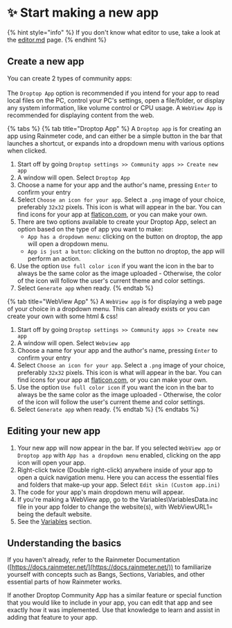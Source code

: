 # ✨ Start making a new app

{% hint style="info" %}
If you don't know what editor to use, take a look at the [editor.md](../tips/editor.md "mention") page.
{% endhint %}

## Create a new app

You can create 2 types of community apps:\
\
The `Droptop App` option is recommended if you intend for your app to read local files on the PC, control your PC's settings, open a file/folder, or display any system information, like volume control or CPU usage. A `WebView App` is recommended for displaying content from the web.

{% tabs %}
{% tab title="Droptop App" %}
A `Droptop app` is  for creating an app using Rainmeter code, and can either be a simple button in the bar that launches a shortcut, or expands into a dropdown menu with various options when clicked.

1. Start off by going `Droptop settings >> Community apps >> Create new app`
2. A window will open. Select `Droptop App`
3. Choose a name for your app and the author's name, pressing `Enter` to confirm your entry
4. Select `Choose an icon for your app`. Select a `.png` image of your choice, preferably `32x32` pixels. This icon is what will appear in the bar. You can find icons for your app at [flaticon.com](https://flaticon.com), or you can make your own.
5. There are two options available to create your Droptop App, select an option based on the type of app you want to make:
   * `App has a dropdown menu`: clicking on the button on droptop, the app will open a dropdown menu.
   * `App is just a button`: clicking on the button no droptop, the app will perform an action.
6. Use the option `Use full color icon` if you want the icon in the bar to always be the same color as the image uploaded - Otherwise, the color of the icon will follow the user's current theme and color settings.
7. Select `Generate app` when ready.
{% endtab %}

{% tab title="WebView App" %}
A `WebView app` is for displaying a web page of your choice in a dropdown menu. This can already exists or you can create your own with some html & css!

1. Start off by going `Droptop settings >> Community apps >> Create new app`
2. A window will open. Select `Webview app`
3. Choose a name for your app and the author's name, pressing `Enter` to confirm your entry
4. Select `Choose an icon for your app`. Select a `.png` image of your choice, preferably `32x32` pixels. This icon is what will appear in the bar. You can find icons for your app at [flaticon.com](https://flaticon.com), or you can make your own.
5. Use the option `Use full color icon` if you want the icon in the bar to always be the same color as the image uploaded - Otherwise, the color of the icon will follow the user's current theme and color settings.
6. Select `Generate app` when ready.
{% endtab %}
{% endtabs %}

## Editing your new app

1. Your new app will now appear in the bar. If you selected `WebView app` or `Droptop app` with `App has a dropdown menu` enabled, clicking on the app icon will open your app.
2. Right-click twice (Double right-click) anywhere inside of your app to open a quick navigation menu. Here you can access the essential files and folders that make-up your app. Select `Edit skin (Custom app.ini)`
3. The code for your app's main dropdown menu will appear.
4. If you're making a WebView app, go to the Variables\VariablesData.inc file in your app folder to change the website(s), with WebViewURL1= being the default website.&#x20;
5. See the [Variables](variables.md) section.&#x20;

## Understanding the basics

If you haven't already, refer to the Rainmeter Documentation ([https://docs.rainmeter.net/](https://docs.rainmeter.net/)) to familiarize yourself with concepts such as Bangs, Sections, Variables, and other essential parts of how Rainmeter works.&#x20;

If another Droptop Community App has a similar feature or special function that you would like to include in your app, you can edit that app and see exactly how it was implemented. Use that knowledge to learn and assist in adding that feature to your app.
